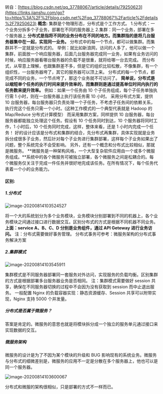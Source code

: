 转自：[https://blog.csdn.net/qq_37788067/article/details/79250623](https://links.jianshu.com/go?to=https%3A%2F%2Fblog.csdn.net%2Fqq_37788067%2Farticle%2Fdetails%2F79250623)
**概念:**
集群是个物理形态，分布式是个工作方式。 1.分布式：一个业务分拆多个子业务，部署在不同的服务器上 2.集群：同一个业务，部署在多个服务器上
**分布式是指将不同的业务分布在不同的地方。而集群指的是将几台服务器集中在一起，实现同一业务。**
分布式中的每一个节点，都可以做集群。而集群并不一定就是分布式的。
举例：就比如新浪网，访问的人多了，他可以做一个集群，前面放一个响应服务器，后面几台服务器完成同一业务，如果有业务访问的时候，响应服务器看哪台服务器的负载不是很重，就将给哪一台去完成。
而分布式，从窄意上理解，也跟集群差不多，但是它的组织比较松散，不像集群，有一个组织性，一台服务器垮了，其它的服务器可以顶上来。
分布式的每一个节点，都完成不同的业务，一个节点垮了，那这个业务就不可访问了。
**简单说，分布式是以缩短单个任务的执行时间来提升效率的，而集群则是通过提高单位时间内执行的任务数来提升效率。**
例如：如果一个任务由 10 个子任务组成，每个子任务单独执行需 1 小时，则在一台服务器上执行该任务需 10 小时。
采用分布式方案，提供 10 台服务器，每台服务器只负责处理一个子任务，不考虑子任务间的依赖关系，执行完这个任务只需一个小时。(这种工作模式的一个典型代表就是 Hadoop 的 Map/Reduce 分布式计算模型）
而采用集群方案，同样提供 10 台服务器，每台服务器都能独立处理这个任务。假设有 10 个任务同时到达，10 个服务器将同时工作，1 小时后，10 个任务同时完成，这样，整体来看，还是 1 小时内完成一个任务！
好的设计应该是分布式和集群的结合，先分布式再集群，具体实现就是业务拆分成很多子业务，然后针对每个子业务进行集群部署，这样每个子业务如果出了问题，整个系统完全不会受影响。
另外，还有一个概念和分布式比较相似，那就是微服务。
**微服务是一种架构风格，一个大型复杂软件应用由一个或多个微服务组成。**系统中的各个微服务可被独立部署，各个微服务之间是松耦合的。每个微服务仅关注于完成一件任务并很好地完成该任务。在所有情况下，每个任务代表着一个小的业务能力。

#### 区别:

##### 1.分布式

![image-20200814103524527](D:\MyConfiguration\haolong.sun\AppData\Roaming\Typora\typora-user-images\image-20200814103524527.png)

将一个大的系统划分为多个业务模块，业务模块分别部署到不同的机器上，各个业务模块之间通过接口进行数据交互。区别分布式的方式是根据不同机器不同业务。
**上面：service A、B、C、D 分别是业务组件，通过 API Geteway 进行业务访问。**
注：分布式需要做好事务管理。
分布式事务可参考：微服务架构的分布式事务解决方案

##### 2.集群模式

![image-20200814103545911](D:\MyConfiguration\haolong.sun\AppData\Roaming\Typora\typora-user-images\image-20200814103545911.png)

集群模式是不同服务器部署同一套服务对外访问，实现服务的负载均衡。区别集群的方式是根据部署多台服务器业务是否相同。
注：集群模式需要做好 session 共享，确保在不同服务器切换的过程中不会因为没有获取到 session 而中止退出服务。
一般配置 Nginx 的负载容器实现：静态资源缓存、Session 共享可以附带实现，Nginx 支持 5000 个并发量。

##### 分布式是否属于微服务？

答案是肯定的。微服务的意思也就是将模块拆分成一个独立的服务单元通过接口来实现数据的交互。

##### 微服务架构

微服务的设计是为了不因为某个模块的升级和 BUG 影响现有的系统业务。微服务与分布式的细微差别是，微服务的应用不一定是分散在多个服务器上，他也可以是同一个服务器。

![image-20200814103600067](D:\MyConfiguration\haolong.sun\AppData\Roaming\Typora\typora-user-images\image-20200814103600067.png)

分布式和微服的架构很相似，只是部署的方式不一样而已。
